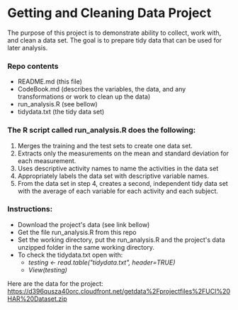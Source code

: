 # Getting and Cleaning Data Project

The purpose of this project is to demonstrate ability to collect, work with, and clean a data set. 
The goal is to prepare tidy data that can be used for later analysis.


### Repo contents

* README.md (this file)
* CodeBook.md (describes the variables, the data, and any transformations or work to clean up the data)
* run_analysis.R (see bellow)
* tidydata.txt (the tidy data set)


### The R script called run_analysis.R does the following:

1. Merges the training and the test sets to create one data set.
2. Extracts only the measurements on the mean and standard deviation for each measurement. 
3. Uses descriptive activity names to name the activities in the data set
4. Appropriately labels the data set with descriptive variable names. 
5. From the data set in step 4, creates a second, independent tidy data set with the average of each variable for each activity and each subject.


### Instructions:

* Download the project's data (see link bellow)
* Get the file run_analysis.R from this repo
* Set the working directory, put the run_analysis.R and the project's data unzipped folder in the same working directory.
* To check the tidydata.txt open with: 
    + *testing <- read.table("tidydata.txt", header=TRUE)*
    + *View(testing)*

Here are the data for the project:
https://d396qusza40orc.cloudfront.net/getdata%2Fprojectfiles%2FUCI%20HAR%20Dataset.zip 